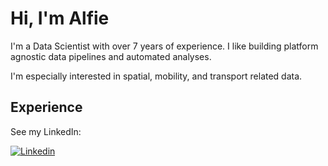 # Hi, I'm Alfie

I'm a Data Scientist with over 7 years of experience. I like building platform agnostic data pipelines and automated analyses.

I'm especially interested in spatial, mobility, and transport related data.

## Experience

See my LinkedIn:

[![Linkedin](https://img.shields.io/badge/LinkedIn-0077B5?style=for-the-badge&logo=linkedin&logoColor=white)](https://www.linkedin.com/in/a-c-long/)
